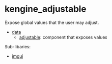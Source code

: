 # kengine_adjustable

Expose global values that the user may adjust.

* [data](data/)
	* [adjustable](data/adjustable.md): component that exposes values

Sub-libaries:
* [imgui](imgui/)